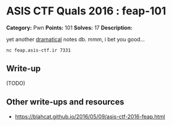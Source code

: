 # ASIS CTF Quals 2016 : feap-101

**Category:** Pwn
**Points:** 101
**Solves:** 17
**Description:**

yet another [dramatical](https://github.com/ctfs/write-ups-2016/tree/master/asisis-ctf-quals-2016/pwn/feap-101/feap) notes db. mmm, i bet you good...

    nc feap.asis-ctf.ir 7331



## Write-up

(TODO)

## Other write-ups and resources

* https://blahcat.github.io/2016/05/09/asis-ctf-2016-feap.html

